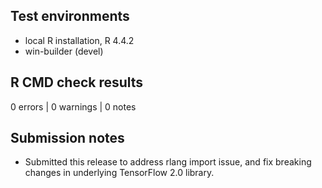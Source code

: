 ## Test environments

* local R installation, R 4.4.2
* win-builder (devel)

## R CMD check results

0 errors | 0 warnings | 0 notes

## Submission notes

* Submitted this release to address rlang import issue, and fix breaking changes in underlying TensorFlow 2.0 library.
